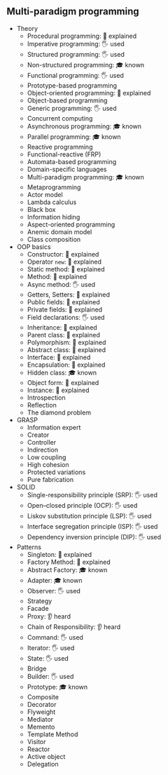 ## Multi-paradigm programming

- Theory
  - Procedural programming: 🙋 explained
  - Imperative programming: 🖐️ used
  - Structured programming: 🖐️ used
  - Non-structured programming: 🎓 known
  - Functional programming: 🖐️ used
  - Prototype-based programming
  - Object-oriented programming: 🙋 explained
  - Object-based programming
  - Generic programming: 🖐️ used
  - Concurrent computing
  - Asynchronous programming: 🎓 known
  - Parallel programming: 🎓 known
  - Reactive programming
  - Functional-reactive (FRP)
  - Automata-based programming
  - Domain-specific languages
  - Multi-paradigm programming: 🎓 known
  - Metaprogramming
  - Actor model
  - Lambda calculus
  - Black box
  - Information hiding
  - Aspect-oriented programming
  - Anemic domain model
  - Class composition
- OOP basics
  - Constructor: 🙋 explained
  - Operator `new`: 🙋 explained
  - Static method: 🙋 explained
  - Method: 🙋 explained
  - Async method: 🖐️ used
  - Getters, Setters: 🙋 explained
  - Public fields: 🙋 explained
  - Private fields: 🙋 explained
  - Field declarations: 🖐️ used
  - Inheritance: 🙋 explained
  - Parent class: 🙋 explained
  - Polymorphism: 🙋 explained
  - Abstract class: 🙋 explained
  - Interface: 🙋 explained
  - Encapsulation: 🙋 explained
  - Hidden class: 🎓 known
  - Object form: 🙋 explained
  - Instance: 🙋 explained
  - Introspection
  - Reflection
  - The diamond problem
- GRASP
  - Information expert
  - Creator
  - Controller
  - Indirection
  - Low coupling
  - High cohesion
  - Protected variations
  - Pure fabrication
- SOLID
  - Single-responsibility principle (SRP): 🖐️ used
  - Open–closed principle (OCP): 🖐️ used
  - Liskov substitution principle (LSP): 🖐️ used
  - Interface segregation principle (ISP): 🖐️ used
  - Dependency inversion principle (DIP): 🖐️ used
- Patterns
  - Singleton: 🙋 explained
  - Factory Method: 🙋 explained
  - Abstract Factory: 🎓 known
  - Adapter: 🎓 known
  - Observer: 🖐️ used
  - Strategy
  - Facade
  - Proxy: 👂 heard
  - Chain of Responsibility: 👂 heard
  - Command: 🖐️ used
  - Iterator: 🖐️ used
  - State: 🖐️ used
  - Bridge
  - Builder: 🖐️ used
  - Prototype: 🎓 known
  - Composite
  - Decorator
  - Flyweight
  - Mediator
  - Memento
  - Template Method
  - Visitor
  - Reactor
  - Active object
  - Delegation
